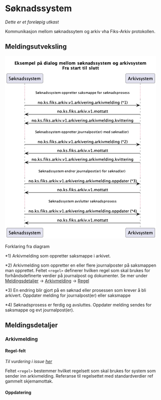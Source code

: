 # Søknadssystem

*Dette er et foreløpig utkast*

Kommunikasjon mellom søknadssytem og arkiv vha Fiks-Arkiv protokollen.

## Meldingsutveksling

![sekvensdiagram](meldingsutveksling-Eksempel_på_dialog_mellom_søknadssystem_og_arkivsystem__Fra_start_til_slutt.png)

Forklaring fra diagram

*1) Arkivmelding som oppretter saksmappe i arkivet. 

*2) Arkivmelding som oppretter en eller flere journalposter på saksmappen man opprettet. Feltet `<regel>` definerer hvilken regel som skal brukes for forhåndsdefinerte verdier på journalpost og dokumenter. Se mer under [Meldingsdetaljer](#meldingsdetaljer) -> [Arkivmelding](#arkivmelding) -> [Regel](#regel)

*3) En endring blir gjort på en søknad eller prosessen som krever å bli arkivert. Oppdater melding for journalpost(er) eller saksmappe

*4) Søknadsprosess er ferdig og avsluttes. Oppdater melding sendes for saksmappe og evt journalpost(er).  

## Meldingsdetaljer

### Arkivmelding

#### Regel-felt
*Til vurdering i issue [her](https://github.com/ks-no/fiks-arkiv-specification/issues/81)*

Feltet `<regel>` bestemmer hvilket regelsett som skal brukes for system som sender inn arkivmelding.
Referanse til regelsettet med  standardverdier ref gammelt skjemamottak.

#### Oppdatering